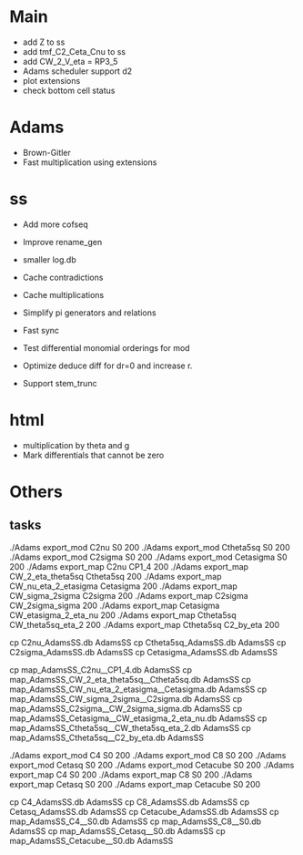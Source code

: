 # Main
* add Z to ss
* add tmf_C2_Ceta_Cnu to ss
* add CW_2_V_eta = RP3_5
* Adams scheduler support d2
* plot extensions
* check bottom cell status
 

# Adams
* Brown-Gitler
* Fast multiplication using extensions

# ss
* Add more cofseq
* Improve rename_gen
* smaller log.db
* Cache contradictions

* Cache multiplications
* Simplify pi generators and relations
* Fast sync
* Test differential monomial orderings for mod
* Optimize deduce diff for dr=0 and increase r.
* Support stem_trunc

# html
* multiplication by theta and g
* Mark differentials that cannot be zero

# Others
## tasks
./Adams export_mod C2nu S0 200
./Adams export_mod Ctheta5sq S0 200
./Adams export_mod C2sigma S0 200
./Adams export_mod Cetasigma S0 200
./Adams export_map C2nu CP1_4 200
./Adams export_map CW_2_eta_theta5sq Ctheta5sq 200
./Adams export_map CW_nu_eta_2_etasigma Cetasigma 200
./Adams export_map CW_sigma_2sigma C2sigma 200
./Adams export_map C2sigma CW_2sigma_sigma 200
./Adams export_map Cetasigma CW_etasigma_2_eta_nu 200
./Adams export_map Ctheta5sq CW_theta5sq_eta_2 200
./Adams export_map Ctheta5sq C2_by_eta 200


cp C2nu_AdamsSS.db AdamsSS
cp Ctheta5sq_AdamsSS.db AdamsSS
cp C2sigma_AdamsSS.db AdamsSS
cp Cetasigma_AdamsSS.db AdamsSS

cp map_AdamsSS_C2nu__CP1_4.db AdamsSS
cp map_AdamsSS_CW_2_eta_theta5sq__Ctheta5sq.db AdamsSS
cp map_AdamsSS_CW_nu_eta_2_etasigma__Cetasigma.db AdamsSS
cp map_AdamsSS_CW_sigma_2sigma__C2sigma.db AdamsSS
cp map_AdamsSS_C2sigma__CW_2sigma_sigma.db AdamsSS
cp map_AdamsSS_Cetasigma__CW_etasigma_2_eta_nu.db AdamsSS
cp map_AdamsSS_Ctheta5sq__CW_theta5sq_eta_2.db AdamsSS
cp map_AdamsSS_Ctheta5sq__C2_by_eta.db AdamsSS

./Adams export_mod C4 S0 200
./Adams export_mod C8 S0 200
./Adams export_mod Cetasq S0 200
./Adams export_mod Cetacube S0 200
./Adams export_map C4 S0 200
./Adams export_map C8 S0 200
./Adams export_map Cetasq S0 200
./Adams export_map Cetacube S0 200

cp C4_AdamsSS.db AdamsSS
cp C8_AdamsSS.db AdamsSS
cp Cetasq_AdamsSS.db AdamsSS
cp Cetacube_AdamsSS.db AdamsSS
cp map_AdamsSS_C4__S0.db AdamsSS
cp map_AdamsSS_C8__S0.db AdamsSS
cp map_AdamsSS_Cetasq__S0.db AdamsSS
cp map_AdamsSS_Cetacube__S0.db AdamsSS